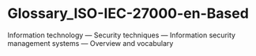 # Glossary_ISO-IEC-27000-en-Based
Information technology — Security techniques — Information security management systems — Overview and vocabulary
